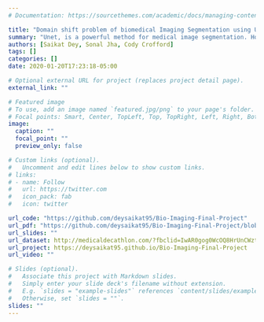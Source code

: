```yaml
---
# Documentation: https://sourcethemes.com/academic/docs/managing-content/

title: "Domain shift problem of biomedical Imaging Segmentation using UNet and GAN"
summary: "Unet, is a powerful method for medical image segmentation. However, in clinical practice, medical images are acquired from different domains/vendors and centers. The performance of a U-Net trained from a particular source domain, when transferred to a different target domain (e.g. different vendor, acquisition parameter), can drop unexpectedly. We verify a paper methodology of using CycleGAN  architecture to solve this domain shift problem."
authors: [Saikat Dey, Sonal Jha, Cody Crofford]
tags: []
categories: []
date: 2020-01-20T17:23:18-05:00

# Optional external URL for project (replaces project detail page).
external_link: ""

# Featured image
# To use, add an image named `featured.jpg/png` to your page's folder.
# Focal points: Smart, Center, TopLeft, Top, TopRight, Left, Right, BottomLeft, Bottom, BottomRight.
image:
  caption: ""
  focal_point: ""
  preview_only: false

# Custom links (optional).
#   Uncomment and edit lines below to show custom links.
# links:
# - name: Follow
#   url: https://twitter.com
#   icon_pack: fab
#   icon: twitter

url_code: "https://github.com/deysaikat95/Bio-Imaging-Final-Project"
url_pdf: "https://github.com/deysaikat95/Bio-Imaging-Final-Project/blob/master/ProjectGroup40Proposal.pdf"
url_slides: ""
url_dataset: http://medicaldecathlon.com/?fbclid=IwAR0gog0WcOQ8HrUnCWzt8fO52CaX_Dp9DsQg1MQQpSxr0GDU7-KoYSM3mUc#tasks
url_project: https://deysaikat95.github.io/Bio-Imaging-Final-Project
url_video: ""

# Slides (optional).
#   Associate this project with Markdown slides.
#   Simply enter your slide deck's filename without extension.
#   E.g. `slides = "example-slides"` references `content/slides/example-slides.md`.
#   Otherwise, set `slides = ""`.
slides: ""
---
```

